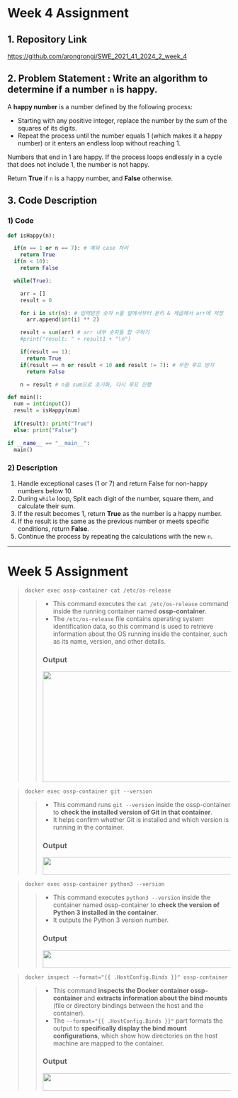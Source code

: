 # Week 4 Assignment

## 1. Repository Link
https://github.com/arongrongi/SWE_2021_41_2024_2_week_4
   
## 2. Problem Statement : Write an algorithm to determine if a number `n` is happy.
A **happy number** is a number defined by the following process:
- Starting with any positive integer, replace the number by the sum of the squares of its digits.
- Repeat the process until the number equals 1 (which makes it a happy number) or it enters an endless loop without reaching 1.

Numbers that end in 1 are happy. If the process loops endlessly in a cycle that does not include 1, the number is not happy.

Return **True** if `n` is a happy number, and **False** otherwise.

## 3. Code Description
### 1) Code

```python
def isHappy(n):

  if(n == 1 or n == 7): # 예외 case 처리
    return True
  if(n < 10):
    return False

  while(True):

    arr = []
    result = 0

    for i in str(n): # 입력받은 숫자 n을 앞에서부터 분리 & 제곱해서 arr에 저장
      arr.append(int(i) ** 2)

    result = sum(arr) # arr 내부 숫자들 합 구하기
    #print("result: " + result1 + "\n")

    if(result == 1):
      return True
    if(result == n or result < 10 and result != 7): # 무한 루프 방지
      return False

    n = result # n을 sum으로 초기화, 다시 루프 진행

def main():
  num = int(input())
  result = isHappy(num)
  
  if(result): print("True")
  else: print("False")

if __name__ == "__main__":
  main()
```

### 2) Description

1. Handle exceptional cases (1 or 7) and return False for non-happy numbers below 10.
2. During `while` loop, Split each digit of the number, square them, and calculate their sum.
3. If the result becomes 1, return **True** as the number is a happy number.
4. If the result is the same as the previous number or meets specific conditions, return **False**.
5. Continue the process by repeating the calculations with the new `n`.

---

# Week 5 Assignment
> ```docker
> docker exec ossp-container cat /etc/os-release
> ```
> > * This command executes the `cat /etc/os-release` command inside the running container named **ossp-container**.
> > * The `/etc/os-release` file contains operating system identification data, so this command is used to retrieve information about the OS running inside the container, such as its name, version, and other details.
> > ### Output
> > <img src="https://github.com/arongrongi/SWE_2021_41_2024_2_week_6/blob/main/1.jpg" width="600" height="250" />

> ```docker
> docker exec ossp-container git --version
> ```
> > * This command runs `git --version` inside the ossp-container to **check the installed version of Git in that container**.
> > * It helps confirm whether Git is installed and which version is running in the container.
> > ### Output
> > <img src="https://github.com/arongrongi/SWE_2021_41_2024_2_week_6/blob/main/2.jpg" width="600" height="40" />

> ```docker
> docker exec ossp-container python3 --version
> ```
> > * This command executes `python3 --version` inside the container named ossp-container to **check the version of Python 3 installed in the container**.
> > * It outputs the Python 3 version number.
> > ### Output
> > <img src="https://github.com/arongrongi/SWE_2021_41_2024_2_week_6/blob/main/3.jpg" width="600" height="40" />

> ```docker
> docker inspect --format="{{ .HostConfig.Binds }}" ossp-container
> ```
> > * This command **inspects the Docker container ossp-container** and **extracts information about the bind mounts** (file or directory bindings between the host and the container).
> > * The `--format="{{ .HostConfig.Binds }}"` part formats the output to **specifically display the bind mount configurations**, which show how directories on the host machine are mapped to the container.
> > ### Output
> > <img src="https://github.com/arongrongi/SWE_2021_41_2024_2_week_6/blob/main/4.jpg" width="600" height="40" />
